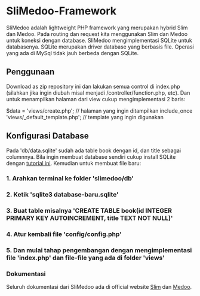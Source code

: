 # SliMedoo-Framework

SliMedoo adalah lightweight PHP framework yang merupakan hybrid Slim dan Medoo. Pada routing dan request kita menggunakan Slim dan Medoo untuk koneksi dengan database. SliMedoo mengimplementasi SQLite untuk databasenya. SQLite merupakan driver database yang berbasis file. Operasi yang ada di MySql tidak jauh berbeda dengan SQLite.

## Penggunaan
Download as zip repository ini dan lakukan semua control di index.php (silahkan jika ingin diubah misal menjadi /controller/function.php, etc). Dan untuk menampilkan halaman dari view cukup mengimplementasi 2 baris:

$data = 'views/create.php';                   // halaman yang ingin ditampilkan
include_once 'views/_default_template.php';   // template yang ingin digunakan

## Konfigurasi Database
Pada 'db/data.sqlite' sudah ada table book dengan id, dan title sebagai columnnya. Bila ingin membuat database sendiri cukup install SQLite dengan [tutorial ini](http://www.tutorialspoint.com/sqlite/sqlite_installation.htm). Kemudian untuk membuat file baru:

### 1. Arahkan terminal ke folder 'slimedoo/db'
### 2. Ketik 'sqlite3 database-baru.sqlite'
### 3. Buat table misalnya 'CREATE TABLE book(id INTEGER PRIMARY KEY AUTOINCREMENT, title TEXT NOT NULL)'
### 4. Atur kembali file 'config/config.php'
### 5. Dan mulai tahap pengembangan dengan mengimplementasi file 'index.php' dan file-file yang ada di folder 'views'

### Dokumentasi
Seluruh dokumentasi dari SliMedoo ada di official website [Slim](docs.slimframework.com) dan [Medoo](medoo.in).
